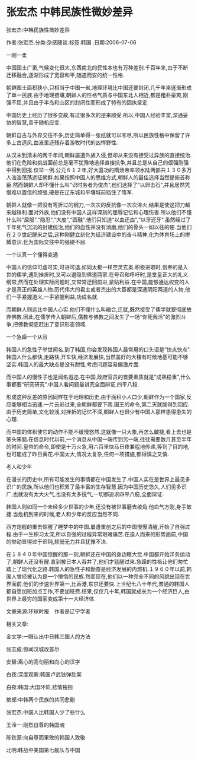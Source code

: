 # 张宏杰  中韩民族性微妙差异    
    
张宏杰:中韩民族性微妙差异    
作者:张宏杰.分类:杂感随谈.标签:韩国 .日期:2006-07-06    
一刚一柔    
中国国土广袤,气候变化很大,东西南北的民性本也有万种差别.千百年来,由于不断迁移融合,逐渐形成了宽容和平,随遇而安的统一性格.    
朝鲜国土面积狭小,只相当于中国一省,地理环境比中国还要封闭,几千年来逐渐形成了单一民族.由于地理接壤,朝鲜人的性格气质与中国东北人相近,都是粗朴豪爽,刚强不屈,并且由于半岛和山区的封闭性而形成了特有的固执坚定.    
中国历史上经历了很多变故,有过很多次的逆来顺受.所以,中国人经验丰富,深通妥协的智慧,善于随机应变.    
朝鲜自古与外界交往不多,历史简单得一张纸就可以写尽,所以民族性格中保留了许多上古遗风,血液里还残存着游牧时代的凶悍野性.    
从汉末到清末的两千年间,朝鲜屡遭外族入侵,但却从来没有接受过异族的直接统治.他们在危险和挑战面前总是毫不犹豫地选择直接抗争,并且总是从自己的倔强刚强中得到回报.仅举一例.公元６１２年,好大喜功的隋炀帝率领水陆两部共１３０多万人浩浩荡荡远征朝鲜.如果按照中国人的思维方式,朝鲜人的最佳选择当然是俯首称臣.然而朝鲜人却不懂什么叫“识时务者为俊杰",他们选择了“以卵击石",并且居然凭借难以置信的顽强,硬是在辽东城和平壤城前挡住了隋军.    
朝鲜人就像一把没有弯折过的钢刀,一次次的反抗像一次次淬火,结果是使这把刀越来越锋利.面对外族,他们没有中国人这样深刻的屈辱记忆和心理伤害.所以他们不懂什么叫“屈服",“隐忍",“大度",“圆融".他们只知道“以血还血",“以牙还牙".虽然经过了千年死气沉沉的封建统治,他们的血性并没有消磨,他们的骨头一如以往的硬.当他们在２０世纪醒来之后,这种刚健立刻化为经济建设中的奋斗精神,化为体育场上的拼搏意识,化为国际交往中的强硬不屈.    
一个认真一个懂得变通    
中国人的信仰可虚可实,可进可退.如同太极一样空灵玄奥.积极进取时,信奉的是入世的儒学,遇到挫折时,又可以退隐到佛道两家.在号召和呼吁时,是堂皇正大的礼义纲常,然而在处理实际问题时,又常常迂回前进,紧贴利益.在中国,能够通达权变的人才是真正的英雄人物.历代伟大的君主或者杰出的大臣都是深通阴阳两道的人物,他们一手紧握道义,一手紧握利益,功成名就.    
而朝鲜人则远比中国人心实.他们不懂什么叫融合,迁就,既然接受了儒学就要彻底放弃佛教.因此,在儒学传入朝鲜后,儒教与佛教之间发生了一场“你死我活"的激烈斗争,把佛教彻底赶出了意识形态领域.    
一个急躁一个从容    
韩国人的急性子举世闻名.到了韩国,你会发现韩国人最常用的口头语是“快点快点".韩国人什么都快,走路快,开车快,经济发展快,当然盖好的大楼有时候地基可能不够坚实.韩国人的最大缺点是没有耐性,考虑问题容易偏激片面.    
而中国人的慢性子也是闻名遐迩.在中国,政府官员的首要素质就是“成熟稳重",什么事都要“研究研究".中国人看问题最讲究全面辩证,四平八稳.    
形成这种反差的原因同样在于地理和历史.由于面积小人口少,朝鲜作为一个国家,反应能够相当迅速.一片云彩过来,全朝鲜都要下雨.国王的命令,第二天就能得到回应.由于历史简单,文化较浅,对挫折的记忆不深,朝鲜人也很少有中国人那样患得患失的心理.    
而中国的体积使它的动作不能不缓慢悠然.这就像一只大象,再怎么敏捷,看上去也是笨头笨脑.在信息时代以前,一个消息从中国一端传到另一端,往往需要数月甚至半年的时间.皇帝的命令,即使是十万火急,用六百里快马日夜兼程地传递,等到了目的地,也可能成了昨日黄花.中国太大,情况太复杂,任何一项措施,都得慎之又慎.    
老人和少年    
在漫长的历史中,所有可能发生的事情都在中国发生了.中国人实在是世界上最见多识广的民族,所以他们也积累了最丰富的生存智慧.因为中国历史悠久,人们见多识广,也就没有太大火气,也没有太多锐气,一切都追求四平八稳,全面辩证.    
韩国人则如同一个未经多少世事的少年,还没有被世事磨去棱角.他血气方刚,身手敏捷.当危机到来的时候,老人和少年的反应当然不同.    
西方炮舰的重击惊醒了睡梦中的中国.屡遭重创之后的中国慢慢清醒,开始了自强过程.由于一生积习太深,所以自强的过程异常艰难痛苦.在迫人而来的形势面前,中国的举动显得过于迟钝,软弱无力并且犹豫不决.    
在１８４０年中国惊醒的那一刻,朝鲜还在中国的身边睡大觉.中国都开始洋务运动了,朝鲜人还没有醒.直到被日本人吞并了,他们才猛醒过来.急躁的性格让他们匆忙踏上了现代化之路.韩国人的急性子和勤奋是经济发展的内燃机.１９６０年以前,韩国人曾经被认为是一个懒惰的民族.然而现在,他们以一种完全不同的风貌出现在世界面前.他们的步速世界第一,比香港,东京还要快.上世纪七八十年代,普通的韩国人都自愿加班加点工作,不要加班费.结果,仅仅几十年,韩国就成长为一个经济巨人,由世界上最穷的国家变成第十一大经济体.    
文章来源:环球时报　作者是辽宁学者    
    
相关文章:    
金文学:一眼认出中日韩三国人的方法    
张志成:惊闻汉城改首尔    
安替:离心的高句丽和向心的汉字    
白夜:深度观察:韩国卢武铉弹劾案    
白夜:韩国:大国环伺,悲情独抱    
槟郎:中韩两个民族的共同悲剧    
张宏杰:中国人比韩国人少了些什么    
王泠一:刚烈自尊的韩国魂    
陈铁源:向自尊而果敢的韩国人致敬    
北明:韩战中美国第七舰队与中国